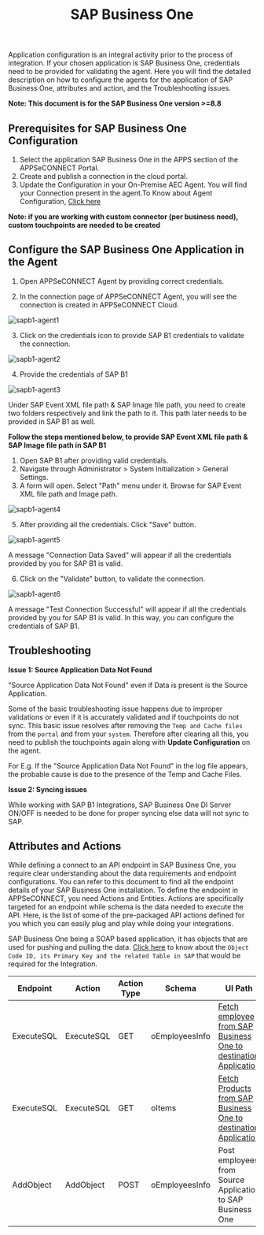 ﻿---
title: "SAP Business One"
toc: true
tag: developers
category: "Connectors"
menus:
    applicationconnector :
        title: "SAP Business One"
        weight: 11
        icon: fa fa-file-word-o
        identifier: sapb1connector
---

Application configuration is an integral activity prior to the process of integration. 
If your chosen application is SAP Business One, credentials need to be provided for 
validating the agent.
Here you will find the detailed description on how to configure the agents for the 
application of SAP Business One, attributes and action, and the Troubleshooting issues.

**Note: This document is for the SAP Business One version >=8.8**

## Prerequisites for SAP Business One Configuration

1.	Select the application SAP Business One in the APPS section of the APPSeCONNECT Portal.
2.	Create and publish a connection in the cloud portal.
3.	Update the Configuration in your On-Premise AEC Agent. You will find your Connection present in the agent.To Know about Agent Configuration, [Click here](/deployment/Deployment-Configuration/)

**Note: if you are working with custom connector (per business need), custom touchpoints are needed to be created**

## Configure the SAP Business One Application in the Agent

1. Open APPSeCONNECT Agent by providing correct credentials.

2. In the connection page of APPSeCONNECT Agent, you will see the connection is created in APPSeCONNECT Cloud.

![sapb1-agent1](/staticfiles/connectors/media/application-connector/sapb1-agent1.png)

3. Click on the credentials icon to provide SAP B1 credentials to validate the connection.

![sapb1-agent2](/staticfiles/connectors/media/application-connector/sapb1-agent2.png)

4. Provide the credentials of SAP B1

![sapb1-agent3](/staticfiles/connectors/media/application-connector/sapb1-agent3.png)

Under SAP Event XML file path & SAP Image file path, you need to create two folders respectively and link the path to it. 
This path later needs to be provided in SAP B1 as well.

**Follow the steps mentioned below, to provide SAP Event XML file path & SAP Image file path in SAP B1**

1. Open SAP B1 after providing valid credentials.
2. Navigate through Administrator > System Initialization > General Settings.
3. A form will open. Select "Path" menu under it. Browse for SAP Event XML file path and Image path.

![sapb1-agent4](/staticfiles/connectors/media/application-connector/sapb1-agent4.png)

5. After providing all the credentials. Click "Save" button.

![sapb1-agent5](/staticfiles/connectors/media/application-connector/sapb1-agent5.png)

A message "Connection Data Saved" will appear if all the credentials provided by you for SAP B1 is valid.

6. Click on the "Validate" button, to validate the connection.

![sapb1-agent6](/staticfiles/connectors/media/application-connector/sapb1-agent6.png)

A message "Test Connection Successful" will appear if all the credentials provided by you for SAP B1 is valid. 
In this way, you can configure the credentials of SAP B1.

## Troubleshooting

**Issue 1: Source Application Data Not Found**

"Source Application Data Not Found" even if Data is present is the Source Application.

Some of the basic troubleshooting issue happens due to improper validations or even if it is 
accurately validated and if touchpoints do not sync. This basic issue resolves after removing 
the `Temp and Cache files` from the `portal` and from your `system`. Therefore after clearing all
this, you need to publish the touchpoints again along with **Update Configuration** on the agent.

For E.g. If the "Source Application Data Not Found" in the log file appears, the probable cause is due 
to the presence of the Temp and Cache Files.

**Issue 2: Syncing issues**

While working with SAP B1 Integrations, SAP Business One DI Server ON/OFF is needed to be done for proper 
syncing else data will not sync to SAP. 

## Attributes and Actions

While defining a connect to an API endpoint in SAP Business One, you require clear understanding about the
data requirements and endpoint configurations. You can refer to this document to find all the endpoint 
details of your SAP Business One installation. To define the endpoint in APPSeCONNECT, you need Actions and Entities. 
Actions are specifically targeted for an endpoint while schema is the data needed to execute the API. 
Here, is the list of some of the pre-packaged API actions defined for you which you can easily plug and play 
while doing your integrations.

SAP Business One being a SOAP based application, it has objects that are used for pushing and pulling the data. 
[Click here](https://blogs.sap.com/2017/04/27/list-of-object-types/) to know about the `Object Code ID, its Primary Key and the related Table in SAP` that would be required for the Integration. 

|Endpoint|Action|Action Type|Schema|UI Path|API Path|
|---|---|---|---|------|---|
|ExecuteSQL|ExecuteSQL|GET|oEmployeesInfo|[Fetch employee from SAP Business One to destination Application](https://help.sap.com/doc/saphelp_sbo91/9.1/en-US/44/ac2bd0d8545af0e10000000a11466f/content.htm?no_cache=true)|---|
|ExecuteSQL|ExecuteSQL|GET|oItems|[Fetch Products from SAP Business One to destination Application](https://help.sap.com/saphelp_sbo900/helpdata/en/45/2365ca9e152b31e10000000a1553f7/content.htm?no_cache=true)|---|
|AddObject|AddObject|POST|oEmployeesInfo|Post employees from Source Application to SAP Business One|---|